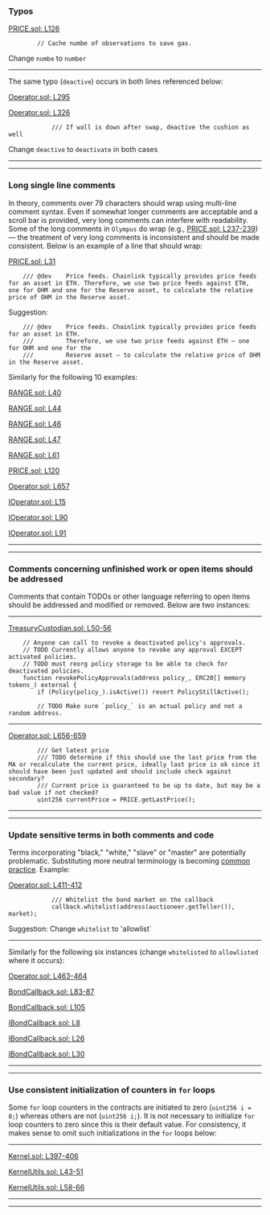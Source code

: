 
### Typos

[PRICE.sol: L126](https://github.com/code-423n4/2022-08-olympus/blob/b5e139d732eb4c07102f149fb9426d356af617aa/src/modules/PRICE.sol#L126)
```solidity
        // Cache numbe of observations to save gas.
```
Change `numbe` to `number`
___
The same typo (`deactive`) occurs in both lines referenced below:

[Operator.sol: L295](https://github.com/code-423n4/2022-08-olympus/blob/b5e139d732eb4c07102f149fb9426d356af617aa/src/policies/Operator.sol#L295)

[Operator.sol: L326](https://github.com/code-423n4/2022-08-olympus/blob/b5e139d732eb4c07102f149fb9426d356af617aa/src/policies/Operator.sol#L326)

```solidity
            /// If wall is down after swap, deactive the cushion as well
```
Change `deactive` to `deactivate` in both cases
___
___

### Long single line comments 
In theory, comments over 79 characters should wrap using multi-line comment syntax. Even if somewhat longer comments are acceptable and a scroll bar is provided, very long comments can interfere with readability. Some of the long comments in `Olympus` do wrap (e.g., [PRICE.sol: L237-239](https://github.com/code-423n4/2022-08-olympus/blob/b5e139d732eb4c07102f149fb9426d356af617aa/src/modules/PRICE.sol#L237-L239)) — the treatment of very long comments is inconsistent and should be made consistent. Below is an example of a line that should wrap:

[PRICE.sol: L31](https://github.com/code-423n4/2022-08-olympus/blob/b5e139d732eb4c07102f149fb9426d356af617aa/src/modules/PRICE.sol#L31)
```solidity
    /// @dev    Price feeds. Chainlink typically provides price feeds for an asset in ETH. Therefore, we use two price feeds against ETH, one for OHM and one for the Reserve asset, to calculate the relative price of OHM in the Reserve asset.
```
Suggestion:
```solidity
    /// @dev    Price feeds. Chainlink typically provides price feeds for an asset in ETH. 
    ///         Therefore, we use two price feeds against ETH — one for OHM and one for the
    ///         Reserve asset — to calculate the relative price of OHM in the Reserve asset.
```
Similarly for the following 10 examples:

[RANGE.sol: L40](https://github.com/code-423n4/2022-08-olympus/blob/b5e139d732eb4c07102f149fb9426d356af617aa/src/modules/RANGE.sol#L40)

[RANGE.sol: L44](https://github.com/code-423n4/2022-08-olympus/blob/b5e139d732eb4c07102f149fb9426d356af617aa/src/modules/RANGE.sol#L44)

[RANGE.sol: L46](https://github.com/code-423n4/2022-08-olympus/blob/b5e139d732eb4c07102f149fb9426d356af617aa/src/modules/RANGE.sol#L46)

[RANGE.sol: L47](https://github.com/code-423n4/2022-08-olympus/blob/b5e139d732eb4c07102f149fb9426d356af617aa/src/modules/RANGE.sol#L47)

[RANGE.sol: L61](https://github.com/code-423n4/2022-08-olympus/blob/b5e139d732eb4c07102f149fb9426d356af617aa/src/modules/RANGE.sol#L61)

[PRICE.sol: L120](https://github.com/code-423n4/2022-08-olympus/blob/b5e139d732eb4c07102f149fb9426d356af617aa/src/modules/PRICE.sol#L120)

[Operator.sol: L657](https://github.com/code-423n4/2022-08-olympus/blob/b5e139d732eb4c07102f149fb9426d356af617aa/src/policies/Operator.sol#L657)

[IOperator.sol: L15](https://github.com/code-423n4/2022-08-olympus/blob/b5e139d732eb4c07102f149fb9426d356af617aa/src/policies/interfaces/IOperator.sol#L15)

[IOperator.sol: L90](https://github.com/code-423n4/2022-08-olympus/blob/b5e139d732eb4c07102f149fb9426d356af617aa/src/policies/interfaces/IOperator.sol#L90)

[IOperator.sol: L91](https://github.com/code-423n4/2022-08-olympus/blob/b5e139d732eb4c07102f149fb9426d356af617aa/src/policies/interfaces/IOperator.sol#L91)
___
___


### Comments concerning unfinished work or open items should be addressed
Comments that contain TODOs or other language referring to open items should be addressed and modified or removed. Below are two instances:
___
[TreasuryCustodian.sol: L50-56](https://github.com/code-423n4/2022-08-olympus/blob/b5e139d732eb4c07102f149fb9426d356af617aa/src/policies/TreasuryCustodian.sol#L50-L56)
```solidity
    // Anyone can call to revoke a deactivated policy's approvals.
    // TODO Currently allows anyone to revoke any approval EXCEPT activated policies.
    // TODO must reorg policy storage to be able to check for deactivated policies.
    function revokePolicyApprovals(address policy_, ERC20[] memory tokens_) external {
        if (Policy(policy_).isActive()) revert PolicyStillActive();

        // TODO Make sure `policy_` is an actual policy and not a random address.
```
___
[Operator.sol: L656-659](https://github.com/code-423n4/2022-08-olympus/blob/b5e139d732eb4c07102f149fb9426d356af617aa/src/policies/Operator.sol#L656-L659)
```solidity
        /// Get latest price
        /// TODO determine if this should use the last price from the MA or recalculate the current price, ideally last price is ok since it should have been just updated and should include check against secondary?
        /// Current price is guaranteed to be up to date, but may be a bad value if not checked?
        uint256 currentPrice = PRICE.getLastPrice();
```
___
___


### Update sensitive terms in both comments and code
Terms incorporating "black," "white," "slave" or "master" are potentially problematic. Substituting more neutral terminology is becoming [common practice](https://www.zdnet.com/article/mysql-drops-master-slave-and-blacklist-whitelist-terminology/). Example: 

[Operator.sol: L411-412](https://github.com/code-423n4/2022-08-olympus/blob/b5e139d732eb4c07102f149fb9426d356af617aa/src/policies/Operator.sol#L411-L412)
```solidity
            /// Whitelist the bond market on the callback
            callback.whitelist(address(auctioneer.getTeller()), market);
```
Suggestion: Change `whitelist` to 'allowlist` 
___

Similarly for the following six instances (change `whitelisted` to `allowlisted` where it occurs):

[Operator.sol: L463-464](https://github.com/code-423n4/2022-08-olympus/blob/b5e139d732eb4c07102f149fb9426d356af617aa/src/policies/Operator.sol#L463-L464)

[BondCallback.sol: L83-87](https://github.com/code-423n4/2022-08-olympus/blob/b5e139d732eb4c07102f149fb9426d356af617aa/src/policies/BondCallback.sol#L83-L87)

[BondCallback.sol: L105](https://github.com/code-423n4/2022-08-olympus/blob/b5e139d732eb4c07102f149fb9426d356af617aa/src/policies/BondCallback.sol#L105)

[IBondCallback.sol: L8](https://github.com/code-423n4/2022-08-olympus/blob/main/src/interfaces/IBondCallback.sol#L8)

[IBondCallback.sol: L26](https://github.com/code-423n4/2022-08-olympus/blob/main/src/interfaces/IBondCallback.sol#L26)

[IBondCallback.sol: L30](https://github.com/code-423n4/2022-08-olympus/blob/main/src/interfaces/IBondCallback.sol#L30)
___
___


### Use consistent initialization of counters in `for` loops 
Some `for` loop counters in the contracts are initiated to zero (`uint256 i = 0;`) whereas others are not (`uint256 i;`). It is not necessary to initialize `for` loop counters to zero since this is their default value. For consistency, it makes sense to omit such initializations in the `for` loops below: 
___
[Kernel.sol: L397-406](https://github.com/code-423n4/2022-08-olympus/blob/b5e139d732eb4c07102f149fb9426d356af617aa/src/Kernel.sol#L397-L406)

[KernelUtils.sol: L43-51](https://github.com/code-423n4/2022-08-olympus/blob/b5e139d732eb4c07102f149fb9426d356af617aa/src/utils/KernelUtils.sol#L43-L51)

[KernelUtils.sol: L58-66](https://github.com/code-423n4/2022-08-olympus/blob/b5e139d732eb4c07102f149fb9426d356af617aa/src/utils/KernelUtils.sol#L58-L66)
___
___
